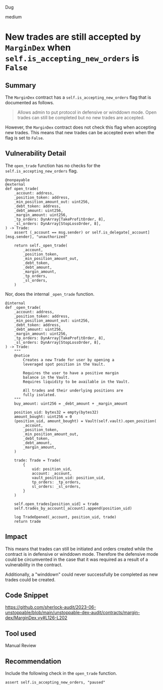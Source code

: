 Dug

medium

# New trades are still accepted by `MarginDex` when `self.is_accepting_new_orders` is `False`

## Summary

The `MarginDex` contract has a `self.is_accepting_new_orders` flag that is documented as follows.

> Allows admin to put protocol in defensive or winddown mode.
> Open trades can still be completed but no new trades are accepted.

However, the `MarginDex` contract does not check this flag when accepting new trades. This means that new trades can be accepted even when the flag is set to `False`.

## Vulnerability Detail

The `open_trade` function has no checks for the `self.is_accepting_new_orders` flag.

```vyper
@nonpayable
@external
def open_trade(
    _account: address,
    _position_token: address,
    _min_position_amount_out: uint256,
    _debt_token: address,
    _debt_amount: uint256,
    _margin_amount: uint256,
    _tp_orders: DynArray[TakeProfitOrder, 8],
    _sl_orders: DynArray[StopLossOrder, 8],
) -> Trade:
    assert (_account == msg.sender) or self.is_delegate[_account][msg.sender], "unauthorized"

    return self._open_trade(
        _account,
        _position_token,
        _min_position_amount_out,
        _debt_token,
        _debt_amount,
        _margin_amount,
        _tp_orders,
        _sl_orders,
    )
```

Nor, does the internal `_open_trade` function.

```vyper
@internal
def _open_trade(
    _account: address,
    _position_token: address,
    _min_position_amount_out: uint256,
    _debt_token: address,
    _debt_amount: uint256,
    _margin_amount: uint256,
    _tp_orders: DynArray[TakeProfitOrder, 8],
    _sl_orders: DynArray[StopLossOrder, 8],
) -> Trade:
    """
    @notice
        Creates a new Trade for user by opening a
        leveraged spot position in the Vault.

        Requires the user to have a positive margin
        balance in the Vault.
        Requires liquidity to be available in the Vault.

        All trades and their underlying positions are
        fully isolated.
    """
    buy_amount: uint256 = _debt_amount + _margin_amount

    position_uid: bytes32 = empty(bytes32)
    amount_bought: uint256 = 0
    (position_uid, amount_bought) = Vault(self.vault).open_position(
        _account,
        _position_token,
        _min_position_amount_out,
        _debt_token,
        _debt_amount,
        _margin_amount,
    )

    trade: Trade = Trade(
        {
            uid: position_uid,
            account: _account,
            vault_position_uid: position_uid,
            tp_orders: _tp_orders,
            sl_orders: _sl_orders,
        }
    )

    self.open_trades[position_uid] = trade
    self.trades_by_account[_account].append(position_uid)

    log TradeOpened(_account, position_uid, trade)
    return trade
```		

## Impact

This means that trades can still be initiated and orders created while the contract is in defensive or winddown mode. Therefore the defensive mode could be circumvented in the case that it was required as a result of a vulnerability in the contract. 

Additionally, a "winddown" could never successfully be completed as new trades could be created.

## Code Snippet
https://github.com/sherlock-audit/2023-06-unstoppable/blob/main/unstoppable-dex-audit/contracts/margin-dex/MarginDex.vy#L126-L202

## Tool used

Manual Review

## Recommendation
Include the following check in the `open_trade` function.

```vyper
assert self.is_accepting_new_orders, "paused"
```
